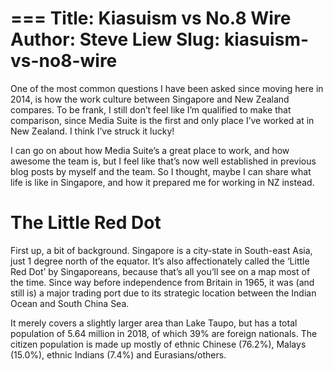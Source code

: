===
Title: Kiasuism vs No.8 Wire
Author: Steve Liew
Slug: kiasuism-vs-no8-wire
===
One of the most common questions I have been asked since moving here in 2014, is how the work culture between Singapore and New Zealand compares. To be frank, I still don’t feel like I’m qualified to make that comparison, since Media Suite is the first and only place I’ve worked at in New Zealand. I think I’ve struck it lucky! 

I can go on about how Media Suite’s a great place to work, and how awesome the team is, but I feel like that’s now well established in previous blog posts by myself and the team. So I thought, maybe I can share what life is like in Singapore, and how it prepared me for working in NZ instead.

# The Little Red Dot

First up, a bit of background. Singapore is a city-state in South-east Asia, just 1 degree north of the equator. It’s also affectionately called the ‘Little Red Dot’ by Singaporeans, because that’s all you’ll see on a map most of the time. Since way before independence from Britain in 1965, it was (and still is) a major trading port due to its strategic location between the Indian Ocean and South China Sea. 

It merely covers a slightly larger area than Lake Taupo, but has a total population of 5.64 million in 2018, of which 39% are foreign nationals. The citizen population is made up mostly of ethnic Chinese (76.2%), Malays (15.0%), ethnic Indians (7.4%) and Eurasians/others.